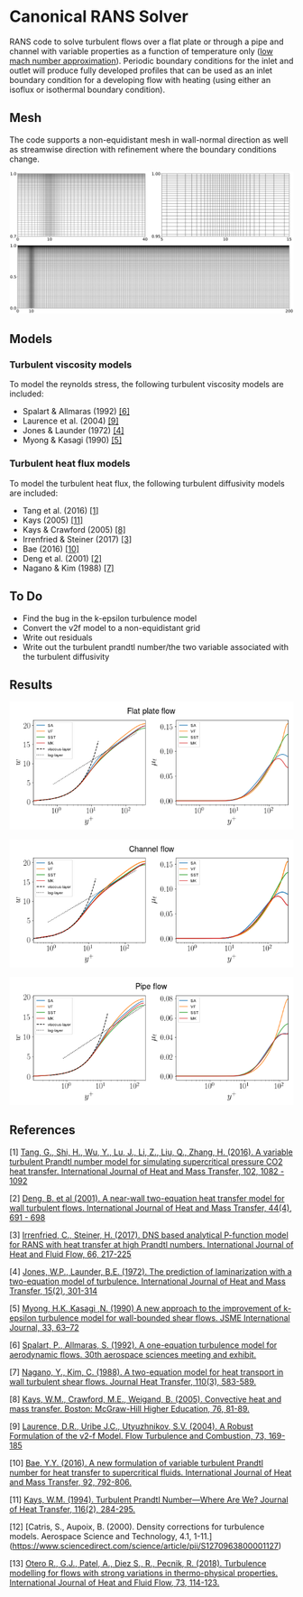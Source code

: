# Canonical RANS Solver
RANS code to solve turbulent flows over a flat plate or through a pipe and channel with variable properties as a function of temperature only ([low mach number approximation](https://ccse.lbl.gov/Research/LowMach/lowMach.html)). Periodic boundary conditions for the inlet and outlet will produce fully developed profiles that can be used as an inlet boundary condition for a developing flow with heating (using either an isoflux or isothermal boundary condition).
## Mesh
The code supports a non-equidistant mesh in wall-normal direction as well as streamwise direction with refinement where the boundary conditions change.

<img src="https://github.com/Fluid-Dynamics-Of-Energy-Systems-Team/RANS_pipe/raw/blstart/notebooks/non-equidistant.svg?sanitize=true"
     style="float: center; margin-right: 10px;" />
## Models
### Turbulent viscosity models
To model the reynolds stress, the following turbulent viscosity models are included:
* Spalart & Allmaras (1992) [[6]](#6)
* Laurence et al. (2004) [[9]](#9)
* Jones & Launder (1972) [[4]](#4) 
* Myong & Kasagi (1990)  [[5]](#5)

### Turbulent heat flux models
To model the turbulent heat flux, the following turbulent diffusivity models are included:
* Tang et al. (2016) [[1]](#1)
* Kays (2005) [[11]](#11)
* Kays & Crawford (2005) [[8]](#8)
* Irrenfried & Steiner (2017) [[3]](#3)
* Bae (2016) [[10]](#10)
* Deng et al. (2001) [[2]](#2) 
* Nagano & Kim (1988) [[7]](#5)

## To Do
* Find the bug in the k-epsilon turbulence model
* Convert the v2f model to a non-equidistant grid
* Write out residuals
* Write out the turbulent prandtl number/the two variable associated with the turbulent diffusivity

## Results
<img src="https://github.com/Fluid-Dynamics-Of-Energy-Systems-Team/RANS_pipe/raw/clean/notebooks/bl.png"
     style="float: center; margin-right: 10px;" />
     
<img src="https://github.com/Fluid-Dynamics-Of-Energy-Systems-Team/RANS_pipe/raw/clean/notebooks/channel.png"
     style="float: center; margin-right: 10px;" />
     
<img src="https://github.com/Fluid-Dynamics-Of-Energy-Systems-Team/RANS_pipe/raw/clean/notebooks/pipe.png"
     style="float: center; margin-right: 10px;" />

## References
<a id="1">[1]</a> 
[Tang, G., Shi, H., Wu, Y., Lu, J., Li, Z., Liu, Q., Zhang, H. (2016).
A variable turbulent Prandtl number model for simulating supercritical pressure CO2 heat transfer.
International Journal of Heat and Mass Transfer, 102, 1082 - 1092](https://www.sciencedirect.com/science/article/pii/S0017931016300734#b0205)

<a id="2">[2]</a> 
[Deng, B. et al (2001).
A near-wall two-equation heat transfer model for wall turbulent flows.
International Journal of Heat and Mass Transfer, 44(4), 691 - 698](https://www.sciencedirect.com/science/article/abs/pii/S0017931000001319)

<a id="3">[3]</a> 
[Irrenfried, C., Steiner, H. (2017).
DNS based analytical P-function model for RANS with heat transfer at high Prandtl numbers.
International Journal of Heat and Fluid Flow, 66, 217-225](https://www.sciencedirect.com/science/article/pii/S0142727X17304083?via%3Dihub)

<a id="4">[4]</a> 
[Jones, W.P., Launder, B.E. (1972).
The prediction of laminarization with a two-equation model of turbulence.
International Journal of Heat and Mass Transfer, 15(2), 301-314](https://www.sciencedirect.com/science/article/pii/0017931072900762)

<a id="5">[5]</a> 
[Myong, H.K.,Kasagi ,N. (1990)
A new approach to the improvement of k-epsilon turbulence model for wall-bounded shear flows. 
JSME International Journal, 33, 63–72](https://arc.aiaa.org/doi/abs/10.2514/3.12149)

<a id="6">[6]</a> 
[Spalart, P., Allmaras, S. (1992).
A one-equation turbulence model for aerodynamic flows.
30th aerospace sciences meeting and exhibit.](https://arc.aiaa.org/doi/pdf/10.2514/6.1992-439)

<a id="7">[7]</a>
[Nagano, Y., Kim, C. (1988).
A two-equation model for heat transport in wall turbulent shear flows. 
Journal Heat Transfer, 110(3), 583-589.](https://asmedigitalcollection.asme.org/heattransfer/article-abstract/110/3/583/382763/A-Two-Equation-Model-for-Heat-Transport-in-Wall?redirectedFrom=fulltext)

<a id="8">[8]</a>
[Kays, W.M., Crawford, M.E., Weigand, B. (2005). 
Convective heat and mass transfer. 
Boston: McGraw-Hill Higher Education, 76, 81-89.](https://www.sciencedirect.com/science/article/pii/S0017931016300734#b0205)

<a id="9">[9]</a>
[Laurence, D.R., Uribe J.C., Utyuzhnikov, S.V. (2004). 
A Robust Formulation of the v2-f Model. 
Flow Turbulence and Combustion, 73, 169-185](https://link.springer.com/article/10.1007/s10494-005-1974-8)

<a id="10">[10]</a>
[Bae, Y.Y. (2016).
A new formulation of variable turbulent Prandtl number for heat transfer to supercritical fluids. 
International Journal of Heat and Mass Transfer, 92, 792-806.](https://www.infona.pl/resource/bwmeta1.element.elsevier-e6af3d8b-9871-32d3-a9f6-4972a82f5f76)

<a id="11">[11]</a>
[Kays, W.M. (1994).
Turbulent Prandtl Number—Where Are We?
Journal of Heat Transfer, 116(2), 284-295.](https://asmedigitalcollection.asme.org/heattransfer/article/116/2/284/383190/Turbulent-Prandtl-Number-Where-Are-We)

<a id="12">[12]</a>
[Catris, S., Aupoix, B. (2000). 
Density corrections for turbulence models. 
Aerospace Science and Technology, 4.1, 1-11.]
(https://www.sciencedirect.com/science/article/pii/S1270963800001127)

<a id="13">[13]</a>
[Otero R., G.J., Patel, A., Diez S., R., Pecnik, R. (2018).
Turbulence modelling for flows with strong variations in thermo-physical properties.
International Journal of Heat and Fluid Flow, 73, 114-123.](https://www.sciencedirect.com/science/article/pii/S0142727X18301978)
